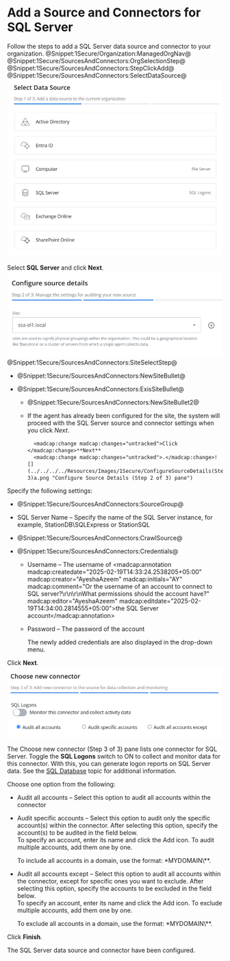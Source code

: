 # Add a Source and Connectors for SQL Server

Follow the steps to add a SQL Server data source and connector to your organization. @Snippet:1Secure/Organization:ManagedOrgNav@ @Snippet:1Secure/SourcesAndConnectors:OrgSelectionStep@ @Snippet:1Secure/SourcesAndConnectors:StepClickAdd@ @Snippet:1Secure/SourcesAndConnectors:SelectDataSource@![](../../../../Resources/Images/1Secure/AddSources_Exchange.png "Select Data Source (Step 1 of 3) pane")

Select **SQL Server** and click **Next**.![](../../../../Resources/Images/1Secure/ConfigureSourceDetails(Step2-3).png "Configure Source Details (Step 2 of 3) pane") @Snippet:1Secure/SourcesAndConnectors:SiteSelectStep@

- @Snippet:1Secure/SourcesAndConnectors:NewSiteBullet@
- @Snippet:1Secure/SourcesAndConnectors:ExisSiteBullet@

    - @Snippet:1Secure/SourcesAndConnectors:NewSiteBullet2@
    - If the agent has already been configured for the site, the system will proceed with the SQL Server source and connector settings when you click *Next*.

            <madcap:change madcap:changes="untracked">Click </madcap:change>**Next**
            <madcap:change madcap:changes="untracked">.</madcap:change>![](../../../../Resources/Images/1Secure/ConfigureSourceDetails(Step2-3)a.png "Configure Source Details (Step 2 of 3) pane")

Specify the following settings:

- @Snippet:1Secure/SourcesAndConnectors:SourceGroup@
- SQL Server Name – Specify the name of the SQL Server instance, for example, StationDB\SQLExpress or StationSQL
- @Snippet:1Secure/SourcesAndConnectors:CrawlSource@
- @Snippet:1Secure/SourcesAndConnectors:Credentials@

    - Username – The username of <madcap:annotation madcap:createdate="2025-02-19T14:33:24.2538205+05:00" madcap:creator="AyeshaAzeem" madcap:initials="AY" madcap:comment="Or the username of an account to connect to SQL server?\r\n\r\nWhat permissions should the account have?" madcap:editor="AyeshaAzeem" madcap:editdate="2025-02-19T14:34:00.2814555+05:00">the SQL Server account</madcap:annotation>
    - Password – The password of the account

        The newly added credentials are also displayed in the drop-down menu.

Click **Next**.![](../../../../Resources/Images/1Secure/ChooseNewConnector(Step3of3).png "Choose New Connector (Step 3 of 3) pane")

The Choose new connector  (Step 3 of 3) pane lists one connector for SQL Server. Toggle the **SQL Logons** switch to ON to collect and monitor data for this connector. With this, you can generate logon reports on SQL Server data. See the [SQL Database](../../SearchAndReports/Activity.md#SQL)  topic for additional information.

Choose one option from the following:

- Audit all accounts – Select this option to audit all accounts within the connector
- Audit specific accounts – Select this option to audit only the specific account(s) within the connector. After selecting this option, specify the account(s) to be audited in the field below.  
To specify an account, enter its name and click the Add icon. To audit multiple accounts, add them one by one.

    To include all accounts in a domain, use the format: *MYDOMAIN\\**.
- Audit all accounts except – Select this option to audit all accounts within the connector, except for specific ones you want to exclude. After selecting this option, specify the accounts to be excluded in the field below.  
To specify an account, enter its name and click the Add icon. To exclude multiple accounts, add them one by one.

    To exclude all accounts in a domain, use the format: *MYDOMAIN\\**.

Click **Finish**.

The SQL Server data source and connector have been configured.